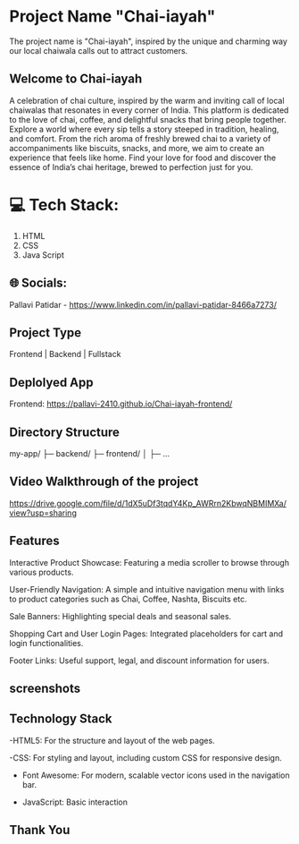 # Project Name  "Chai-iayah"
The project name is "Chai-iayah", inspired by the unique and charming way our local chaiwala calls out to attract customers.

## Welcome to Chai-iayah
A celebration of chai culture, inspired by the warm and inviting call of local chaiwalas that resonates in every corner of India. This platform is dedicated to the love of chai, coffee, and delightful snacks that bring people together.
Explore a world where every sip tells a story steeped in tradition, healing, and comfort. From the rich aroma of freshly brewed chai to a variety of accompaniments like biscuits, snacks, and more, we aim to create an experience that feels like home.
Find your love for food and discover the essence of India’s chai heritage, brewed to perfection just for you.

# 💻 Tech Stack:
1. HTML
2. CSS
3. Java Script

## 🌐 Socials:
Pallavi Patidar - https://www.linkedin.com/in/pallavi-patidar-8466a7273/

## Project Type
Frontend | Backend | Fullstack

## Deplolyed App
Frontend: https://pallavi-2410.github.io/Chai-iayah-frontend/

## Directory Structure
my-app/
├─ backend/
├─ frontend/
│  ├─ ...

## Video Walkthrough of the project

https://drive.google.com/file/d/1dX5uDf3tqdY4Kp_AWRrn2KbwqNBMIMXa/view?usp=sharing


## Features


Interactive Product Showcase: Featuring a media scroller to browse through various products.

User-Friendly Navigation: A simple and intuitive navigation menu with links to product categories such as Chai, Coffee, Nashta, Biscuits etc.

Sale Banners: Highlighting special deals and seasonal sales.

Shopping Cart and User Login Pages: Integrated placeholders for cart and login functionalities.

Footer Links: Useful support, legal, and discount information for users.


## screenshots 



## Technology Stack
-HTML5: For the structure and layout of the web pages.

-CSS: For styling and layout, including custom CSS for responsive design.

- Font Awesome: For modern, scalable vector icons used in the navigation bar.

- JavaScript: Basic interaction


## Thank You